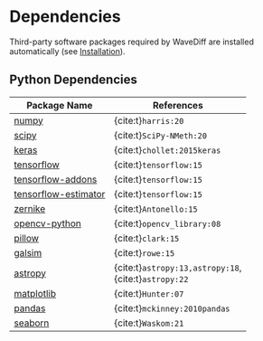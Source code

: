 # Dependencies

Third-party software packages required by WaveDiff are installed automatically (see [Installation](installation.md)). 

## Python Dependencies

| Package Name | References                                        |
|--------------|---------------------------------------------------|
| [numpy](https://numpy.org/)                  | {cite:t}`harris:20` | 
| [scipy](https://scipy.org)                   | {cite:t}`SciPy-NMeth:20` |
| [keras](https://keras.io)                    | {cite:t}`chollet:2015keras`|
| [tensorflow](https://www.tensorflow.org)     | {cite:t}`tensorflow:15` |
| [tensorflow-addons](https://www.tensorflow.org/addons) |{cite:t}`tensorflow:15` |
| [tensorflow-estimator](https://www.tensorflow.org/api_docs/python/tf/estimator) |{cite:t}`tensorflow:15` |
| [zernike](https://github.com/jacopoantonello/zernike) |  {cite:t}`Antonello:15` |
| [opencv-python](https://docs.opencv.org/4.x/index.html) | {cite:t}`opencv_library:08`  |
| [pillow](https://pillow.readthedocs.io/en/stable/) | {cite:t}`clark:15`         |
| [galsim](http://galsim-developers.github.io/GalSim/_build/html/index.html#) |    {cite:t}`rowe:15`        |
| [astropy](https://www.astropy.org) |   {cite:t}`astropy:13,astropy:18`, <br>{cite:t}`astropy:22`       |
| [matplotlib](https://matplotlib.org) |   {cite:t}`Hunter:07`    |
| [pandas](https://pandas.pydata.org)  | {cite:t}`mckinney:2010pandas`   |
| [seaborn](https://seaborn.pydata.org)   |    {cite:t}`Waskom:21`        |